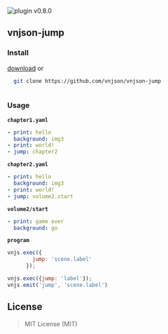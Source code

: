 ![plugin v0.8.0](https://img.shields.io/badge/plugin-v0.8.0-brightgreen?style=flat-square) 
## vnjson-jump

### Install
[download](https://github.com/vnjson/vnjson-jump/archive/v0.8.0.zip)
or
```bash
  git clone https://github.com/vnjson/vnjson-jump
  
```

### Usage

__`chapter1.yaml`__


```yaml
- print: hello
  background: img3
- print: world!
- jump: chapter2
```

__`chapter2.yaml`__

```yaml
- print: hello
  background: img3
- print: world!
- jump: volume2.start
```

__`volume2/start`__

```yaml
- print: game over
  background: go

```

__`program`__

```js
vnjs.exec({
        jump: 'scene.label'
      });

vnjs.exec({jump: 'label'});
vnjs.emit('jump', 'scene.label')
```


## License 
> MIT License (MIT)
